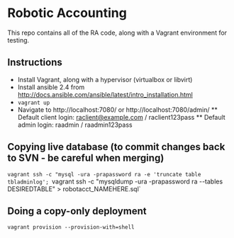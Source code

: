 # Robotic Accounting

This repo contains all of the RA code, along with a Vagrant environment for testing.

## Instructions

* Install Vagrant, along with a hypervisor (virtualbox or libvirt)
* Install ansible 2.4 from http://docs.ansible.com/ansible/latest/intro_installation.html
* `vagrant up`
* Navigate to http://localhost:7080/ or http://localhost:7080/admin/
** Default client login: raclient@example.com / raclient123pass
** Default admin login: raadmin / raadmin123pass

## Copying live database (to commit changes back to SVN - be careful when merging)
`vagrant ssh -c "mysql -ura -prapassword ra -e 'truncate table tbladminlog';
`vagrant ssh -c "mysqldump -ura -prapassword ra --tables DESIREDTABLE" > robotacct_NAMEHERE.sql`

## Doing a copy-only deployment

`vagrant provision --provision-with=shell`

